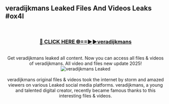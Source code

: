 ## veradijkmans Leaked Files And Videos Leaks #ox4l
<br>
<div align="center">
<h3><a href="https://watchclip.my.id/veradijkmans" rel="nofollow">🔴 CLICK HERE 🌐==►►veradijkmans</a></h3>
<br>
Get veradijkmans leaked all content. Now you can access all files & videos of veradijkmans. All video and files new update 2025!
<br>
<a href="https://watchclip.my.id/veradijkmans" rel="nofollow" data-target="animated-image.originalLink"><img src="https://i.ibb.co.com/WyWwxjT/player-gif2.gif" alt="veradijkmans Leaked" style="max-width: 100%; display: inline-block;" data-target="animated-image.originalImage"></a>
<br><br>
veradijkmans original files & videos took the internet by storm and amazed viewers on various Leaked social media platforms. veradijkmans, a young and talented digital creator, recently became famous thanks to this interesting files & videos.
</div>
<br>